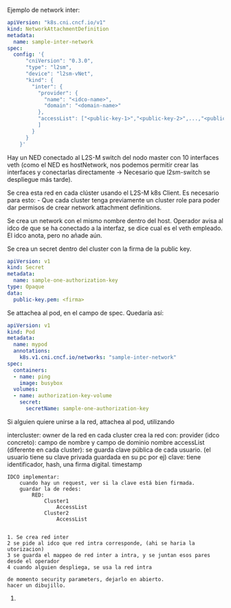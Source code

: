 


Ejemplo de network inter: 

```yaml
apiVersion: "k8s.cni.cncf.io/v1"
kind: NetworkAttachmentDefinition
metadata:
  name: sample-inter-network
spec:
  config: '{
      "cniVersion": "0.3.0",
      "type": "l2sm",
      "device": "l2sm-vNet",
      "kind": {
        "inter": {
          "provider": {
            "name": "<idco-name>",
            "domain": "<domain-name>"
          },
          "accessList": ["<public-key-1>","<public-key-2>",...,"<public-key-N>"] 
          ]
        }
      }
    }'
```
Hay un NED conectado al L2S-M switch del nodo master con 10 interfaces veth (como el NED es hostNetwork, nos podemos permitir crear las interfaces y conectarlas directamente -> Necesario que l2sm-switch se despliegue más tarde).

Se crea esta red en cada clúster usando el L2S-M k8s Client. Es necesario para esto:
    - Que cada cluster tenga previamente un cluster role para poder dar permisos de crear network attachment definitions.

Se crea un network con el mismo nombre dentro del host. Operador avisa al idco de que se ha conectado a la interfaz, se dice cual es el veth empleado. El idco anota, pero no añade aún.

Se crea un secret dentro del cluster con la firma de la public key. 

```yaml
apiVersion: v1
kind: Secret
metadata:
  name: sample-one-authorization-key
type: Opaque
data:
  public-key.pem: <firma>
```

Se attachea al pod, en el campo de spec. Quedaría así:

```yaml
apiVersion: v1
kind: Pod
metadata:
  name: mypod
  annotations:
    k8s.v1.cni.cncf.io/networks: "sample-inter-network"
spec:
  containers:
  - name: ping
    image: busybox
  volumes:
  - name: authorization-key-volume
    secret:
      secretName: sample-one-authorization-key
```




Si alguien quiere unirse a la red, attachea al pod, utilizando 

intercluster:
	owner de la red en cada cluster crea la red con:
		provider (idco concreto): campo de nombre y campo de dominio
		nombre
		accessList (diferente en cada cluster): se guarda clave pública de cada usuario. (el usuario tiene su clave privada guardada en su pc por ej)
			clave: tiene identificador, hash, una firma digital.
		timestamp
	
	IDCO implementar: 
		cuando hay un request, ver si la clave está bien firmada.
		guardar la de redes:
			RED:
				Cluster1
					AccessList
				Cluster2
					AccessList
	
	
	1. Se crea red inter
	2 se pide al idco que red intra corresponde, (ahi se haria la utorizacion)
	3 se guarda el mappeo de red inter a intra, y se juntan esos pares desde el operador
	4 cuando alguien despliega, se usa la red intra
	
	de momento security parameters, dejarlo en abierto.
	hacer un dibujillo.
1. 
